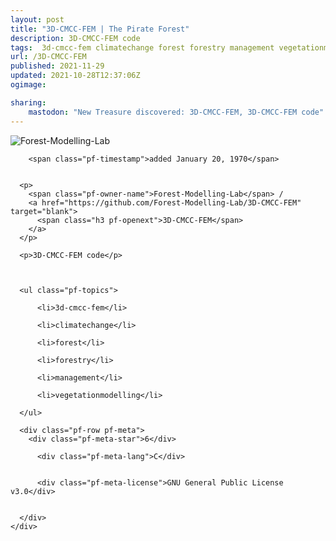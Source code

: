 ```yaml
---
layout: post
title: "3D-CMCC-FEM | The Pirate Forest"
description: 3D-CMCC-FEM code
tags:  3d-cmcc-fem climatechange forest forestry management vegetationmodelling
url: /3D-CMCC-FEM
published: 2021-11-29
updated: 2021-10-28T12:37:06Z
ogimage: 

sharing:
    mastodon: "New Treasure discovered: 3D-CMCC-FEM, 3D-CMCC-FEM code"
---
```

<div class="pf-night-sky-spacer">
    <div id="pf-night-sky" data-stars="6" data-owner="Forest-Modelling-Lab" data-repo="3D-CMCC-FEM"></div>
    <div class="">
        <dialog>
            Inhalt des Dialogs
        </dialog>
    </div>
</div>


<div class="pf-row pf-pirate pf-small-column" data-pirate-id="QUQycrx5mAg1oDaEhyF6h">
    <div>
      <!--<a href="https://github.com/Forest-Modelling-Lab" target="blank">-->
        <div class="pf-pirate-avatar">
          <div class="pf-cross pf-clickable"  onclick="collect('QUQycrx5mAg1oDaEhyF6h'); return false;"></div>
          <img src="https://avatars.githubusercontent.com/u/54363140?v=4" title="Forest-Modelling-Lab" alt="Forest-Modelling-Lab"/>
      </div>
      <!--</a>
      <div class="pf-pirate-actions">
        <a class="pf-treasure-add"  title="save in my treasure chest" onclick="collect('QUQycrx5mAg1oDaEhyF6h'); return false;" href="#">
          <img src="./assets/coin.svg" alt="treasure"/>
        </a>
        <a class="pf-treasure-remove" onclick="throwAway('QUQycrx5mAg1oDaEhyF6h'); return false;">remove</a>
      </div>-->
    </div>
    <div class="pf-ship">
      
        <span class="pf-timestamp">added January 20, 1970</span>
      
      
      <p>
        <span class="pf-owner-name">Forest-Modelling-Lab</span> / 
        <a href="https://github.com/Forest-Modelling-Lab/3D-CMCC-FEM" target="blank">
          <span class="h3 pf-openext">3D-CMCC-FEM</span>
        </a>
      </p>

      <p>3D-CMCC-FEM code</p>

      

      <ul class="pf-topics">
        
          <li>3d-cmcc-fem</li>
        
          <li>climatechange</li>
        
          <li>forest</li>
        
          <li>forestry</li>
        
          <li>management</li>
        
          <li>vegetationmodelling</li>
        
      </ul>

      <div class="pf-row pf-meta">
        <div class="pf-meta-star">6</div>
        
          <div class="pf-meta-lang">C</div>
        
        
          <div class="pf-meta-license">GNU General Public License v3.0</div>
        
        
      </div>
    </div>
  </div>
